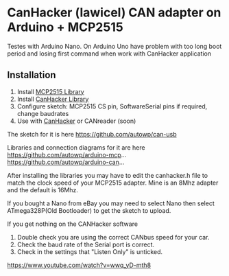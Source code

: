 # CanHacker (lawicel) CAN adapter on Arduino + MCP2515

Testes with Arduino Nano.
On Arduino Uno have problem with too long boot period and losing first command when work with CanHacker application

## Installation

1. Install [MCP2515 Library](https://github.com/autowp/arduino-mcp2515)
2. Install [CanHacker Library](https://github.com/autowp/arduino-canhacker)
3. Configure sketch: MCP2515 CS pin, SoftwareSerial pins if required, change baudrates
4. Use with [CanHacker](http://www.mictronics.de/projects/usb-can-bus/) or CANreader (soon)

The sketch for it is here
https://github.com/autowp/can-usb

Libraries and connection diagrams for it are here
https://github.com/autowp/arduino-mcp...
https://github.com/autowp/arduino-can...

After installing the libraries you may have to edit the canhacker.h file to match the clock speed of your MCP2515 adapter. Mine is an 8Mhz adapter and the default is 16Mhz.

If you bought a Nano from eBay you may need to select Nano then select ATmega328P(Old Bootloader) to get the sketch to upload.

If you get nothing on the CANHacker software 
1. Double check you are using the correct CANbus speed for your car.
2. Check the baud rate of the Serial port is correct.
3. Check in the settings that "Listen Only" is unticked.

https://www.youtube.com/watch?v=wwq_yD-mth8
